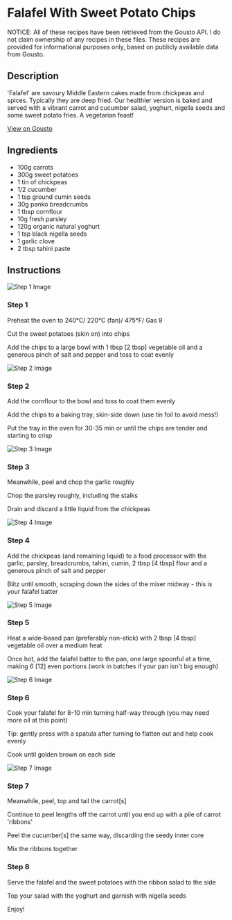 # Falafel With Sweet Potato Chips

NOTICE: All of these recipes have been retrieved from the Gousto API. I do not claim ownership of any recipes in these files. These recipes are provided for informational purposes only, based on publicly available data from Gousto.

## Description

'Falafel' are savoury Middle Eastern cakes made from chickpeas and spices. Typically they are deep fried. Our healthier version is baked and served with a vibrant carrot and cucumber salad, yoghurt, nigella seeds and some sweet potato fries. A vegetarian feast!

[View on Gousto](https://www.gousto.co.uk/recipes/cookbook/falafel-with-sweet-potato-chips)

## Ingredients

- 100g carrots 
- 300g sweet potatoes
- 1 tin of chickpeas
- 1/2 cucumber
- 1 tsp ground cumin seeds
- 30g panko breadcrumbs
- 1 tbsp cornflour
- 10g fresh parsley
- 120g organic natural yoghurt
- 1 tsp black nigella seeds
- 1 garlic clove
- 2 tbsp tahini paste

## Instructions

![Step 1 Image](https://production-media.gousto.co.uk/cms/recipe-step-image/625.-step-1-x200.jpg)

### Step 1

Preheat the oven to 240&deg;C/ 220&deg;C (fan)/ 475&deg;F/ Gas 9


Cut the sweet potatoes (skin on) into&nbsp;chips&nbsp;


Add the chips to&nbsp;a large bowl with 1 tbsp <span class="text-danger">[2 tbsp]</span> vegetable oil and a generous pinch of salt and pepper and toss to coat evenly

![Step 2 Image](https://production-media.gousto.co.uk/cms/recipe-step-image/625.-step-2-x200.jpg)

### Step 2

Add the cornflour to the bowl and toss to coat them evenly


Add the chips to a baking tray, skin-side down (use tin foil to avoid mess!)


Put the tray in the oven&nbsp;for 30-35 min or until the chips are tender and starting to crisp

![Step 3 Image](https://production-media.gousto.co.uk/cms/recipe-step-image/625.-step-3-x200.jpg)

### Step 3

Meanwhile, peel and chop the garlic roughly


Chop the parsley roughly, including the stalks


Drain and discard a little&nbsp;liquid from the chickpeas

![Step 4 Image](https://production-media.gousto.co.uk/cms/recipe-step-image/625.-step-4-x200.jpg)

### Step 4

Add the chickpeas (and remaining liquid) to a food processor with the garlic, parsley, breadcrumbs, tahini, cumin, 2 tbsp <span class="text-danger">[4 tbsp]</span> flour and a generous pinch of salt and pepper


Blitz until smooth, scraping down the sides of the mixer midway - this is your falafel batter

![Step 5 Image](https://production-media.gousto.co.uk/cms/recipe-step-image/625.-step-5-x200.jpg)

### Step 5

Heat a wide-based pan (preferably non-stick) with 2 tbsp <span class="text-danger">[4 tbsp]</span> vegetable oil over a medium heat


Once hot, add the falafel batter to the pan, one large spoonful at a time, making 6 <span class="text-danger">[12]</span> even portions (work in batches if your pan isn't big enough)

![Step 6 Image](https://production-media.gousto.co.uk/cms/recipe-step-image/625.-step-6-x200.jpg)

### Step 6

Cook your falafel for 8-10 min turning half-way through (you may need more oil at this point)


Tip: gently press with a spatula after turning to flatten out and help cook evenly


Cook&nbsp;until golden brown on each side

![Step 7 Image](https://production-media.gousto.co.uk/cms/recipe-step-image/625.-step-7-x200.jpg)

### Step 7

Meanwhile, peel, top and tail the carrot<span class="text-danger">[s]</span>


Continue to peel lengths off the carrot until you end up with a pile of carrot 'ribbons'


Peel the cucumber<span class="text-danger">[s]</span> the same way, discarding the seedy inner core


Mix the ribbons&nbsp;together

### Step 8

Serve the falafel and the sweet potatoes with&nbsp;the ribbon salad to the side


Top your salad with the yoghurt and garnish with nigella seeds


Enjoy!

